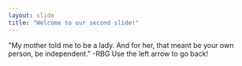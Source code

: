 ```yaml
---
layout: slide
title: "Welcome to our second slide!"
---
```

"My mother told me to be a lady. And for her, that meant be your own person, be independent." -RBG
Use the left arrow to go back!
